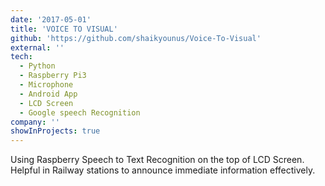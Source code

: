 ```yaml
---
date: '2017-05-01'
title: 'VOICE TO VISUAL'
github: 'https://github.com/shaikyounus/Voice-To-Visual'
external: ''
tech:
  - Python
  - Raspberry Pi3
  - Microphone
  - Android App
  - LCD Screen
  - Google speech Recognition 
company: ''
showInProjects: true
---
```


Using Raspberry Speech to Text Recognition on the top of LCD Screen. Helpful in Railway stations to announce immediate information effectively. 
